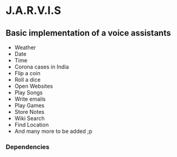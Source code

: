 # J.A.R.V.I.S

## Basic implementation of a voice assistants

* Weather
* Date 
* Time
* Corona cases in India
* Flip a coin
* Roll a dice
* Open Websites
* Play Songs
* Write emails
* Play Games
* Store Notes
* Wiki Search
* Find Location
* And many more to be added ;p


### Dependencies

